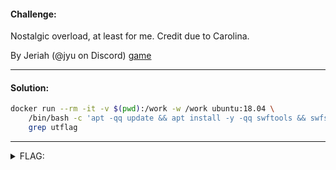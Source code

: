 #### Challenge:

Nostalgic overload, at least for me. Credit due to Carolina. 

By Jeriah (@jyu on Discord) [game](./game ":ignore")

---

#### Solution:

```bash
docker run --rm -it -v $(pwd):/work -w /work ubuntu:18.04 \
    /bin/bash -c 'apt -qq update && apt install -y -qq swftools && swfstrings game' | \
    grep utflag
```

---

<details><summary>FLAG:</summary>

```
utflag{they_kn0w}
```

</details>
<br/>

